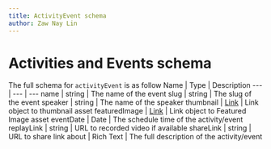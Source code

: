 ```yaml
---
title: ActivityEvent schema
author: Zaw Nay Lin
---
```

# Activities and Events schema

The full schema for `activityEvent` is as follow
Name | Type | Description
--- | --- | ---
name | string | The name of the event
slug | string | The slug of the event
speaker | string | The name of the speaker
thumbnail | [Link](../DataSchema#link-object) | Link object to thumbnail asset
featuredImage | [Link](../DataSchema#link-object) | Link object to Featured Image asset
eventDate | Date | The schedule time of the activity/event
replayLink | string | URL to recorded video if available
shareLink | string | URL to share link
about | Rich Text | The full description of the activity/event

